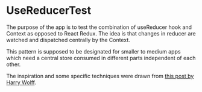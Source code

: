 # UseReducerTest

The purpose of the app is to test the combination of useReducer hook and Context as opposed to React Redux. The idea is that changes in reducer are watched and dispatched centrally by the Context.

This pattern is supposed to be designated for smaller to medium apps which need a central store consumed in different parts independent of each other.

The inspiration and some specific techniques were drawn from [this post by Harry Wolff](https://hswolff.com/blog/how-to-usecontext-with-usereducer/).